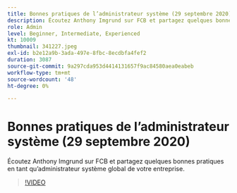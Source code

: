 ```yaml
---
title: Bonnes pratiques de l’administrateur système (29 septembre 2020)
description: Écoutez Anthony Imgrund sur FCB et partagez quelques bonnes pratiques en tant qu’administrateur système global de votre entreprise.
role: Admin
level: Beginner, Intermediate, Experienced
kt: 10009
thumbnail: 341227.jpeg
exl-id: b2e12a9b-3ada-497e-8fbc-8ecdbfa4fef2
duration: 3087
source-git-commit: 9a297cda953d4414131657f9ac84580aea0eabeb
workflow-type: tm+mt
source-wordcount: '48'
ht-degree: 0%

---
```


# Bonnes pratiques de l’administrateur système (29 septembre 2020)

Écoutez Anthony Imgrund sur FCB et partagez quelques bonnes pratiques en tant qu’administrateur système global de votre entreprise.

>[!VIDEO](https://video.tv.adobe.com/v/341227/?quality=12&learn=on)

